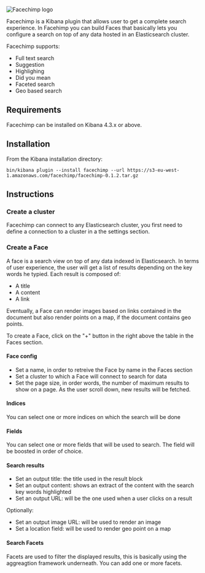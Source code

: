![Facechimp logo](https://s3-eu-west-1.amazonaws.com/facechimp/facechimp-vertical.png)

Facechimp is a Kibana plugin that allows user to get a complete search experience.
In Facehimp you can build Faces that basically lets you configure a search on top of any data hosted in an Elasticsearch cluster.

Facechimp supports:
- Full text search 
- Suggestion
- Highlighing 
- Did you mean
- Faceted search
- Geo based search

## Requirements 

Facechimp can be installed on Kibana 4.3.x or above.

## Installation

From the Kibana installation directory:

```batch
bin/kibana plugin --install facechimp --url https://s3-eu-west-1.amazonaws.com/facechimp/facechimp-0.1.2.tar.gz
```



## Instructions

### Create a cluster

Facechimp can connect to any Elasticsearch cluster, you first need to define a connection
to a cluster in a the settings section.

### Create a Face

A face is a search view on top of any data indexed in Elasticsearch. 
In terms of user experience, the user will get a list of results depending on the key words he typied.
Each result is composed of:

- A title 
- A content 
- A link

Eventually, a Face can render images based on links contained in the document
but also render points on a map, if the document contains geo points.

To create a Face, click on the "+" button in the right above the table in the Faces section.

#### Face config

- Set a name, in order to retreive the Face by name in the Faces section
- Set a cluster to which a Face will connect to search for data
- Set the page size, in order words, the number of maximum results to show on a page. As the user scroll down, new results will be fetched.

#### Indices

You can select one or more indices on which the search will be done 

#### Fields

You can select one or more fields that will be used to search. The field will be boosted
in order of choice.

#### Search results

- Set an output title: the title used in the result block 
- Set an output content: shows an extract of the content with the search key words highlighted
- Set an output URL: will be the one used when a user clicks on a result

Optionally:

- Set an output image URL: will be used to render an image
- Set a location field: will be used to render geo point on a map

#### Search Facets

Facets are used to filter the displayed results, this is basically using the aggreagtion framework underneath.
You can add one or more facets.





